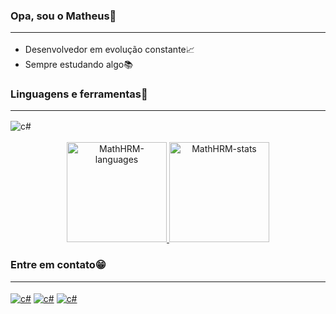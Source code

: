 ### Opa, sou o Matheus🤙<hr>
  - Desenvolvedor em evolução constante📈
  - Sempre estudando algo📚

### Linguagens e ferramentas🔧<hr>

<div style="display: inline_block">
<img align="center" alt="c#" src="https://img.shields.io/badge/C%23-239120?style=for-the-badge&logo=c-sharp&logoColor=white">
</div><br>

<div align="center">
  <a target="_blank" href="https://github.com/MathHRM">
  <img alt="MathHRM-languages" height="160em" src="https://github-readme-stats.vercel.app/api/top-langs/?username=MathHRM&layout=compact&langs_count=7&theme=apprentice"/>
  <img alt="MathHRM-stats" height="160em" src="https://github-readme-stats.vercel.app/api?username=MathHRM&show_icons=true&theme=apprentice&include_all_commits=true&count_private=true"/>
  </a>
</div>

### Entre em contato😁<hr>

<div style="display: inline_block">
<a href="mailto:matheushrm614@gmail.com"><img align="center" alt="c#" src="https://img.shields.io/badge/Gmail-D14836?style=for-the-badge&logo=gmail&logoColor=white"></a>
<a href="https://www.instagram.com/math_res1/"><img align="center" alt="c#" src="https://img.shields.io/badge/Instagram-E4405F?style=for-the-badge&logo=instagram&logoColor=white"></a>
<a href="https://www.linkedin.com/in/matheushrm/"><img align="center" alt="c#" src="https://img.shields.io/badge/LinkedIn-0077B5?style=for-the-badge&logo=linkedin&logoColor=white"></a>
</div>
